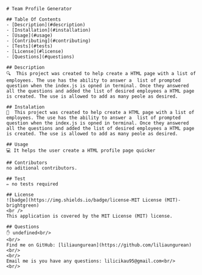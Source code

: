 
    # Team Profile Generator

    ## Table Of Contents
    - [Description](#description)
    - [Installation](#installation)
    - [Usage](#usage)
    - [Contributing](#contributing)
    - [Tests](#tests)
    - [License](#license)
    - [Questions](#questions)
    
    ## Description
    🔍  This project was created to help create a HTML page with a list of employees. The use has the ability to answer a  list of prompted question when the index.js is opned in terminal. Once they answered all the questions and added the list of desired employees a HTML page is created. The use is allowed to add as many peole as desired.

    ## Instalation
    💾  This project was created to help create a HTML page with a list of employees. The use has the ability to answer a  list of prompted question when the index.js is opned in terminal. Once they answered all the questions and added the list of desired employees a HTML page is created. The use is allowed to add as many peole as desired.

    ## Usage
    💻 It helps the user create a HTML profile page quicker

    ## Contributors
    no aditional contributors.

    ## Test
    ✏️ no tests required

    ## License
    ![badge](https://img.shields.io/badge/license-MIT License (MIT)-brightgreen)
    <br />
    This application is covered by the MIT License (MIT) license. 

    ## Questions
    ✋ undefined<br/>
    <br/>
    Find me on GitHub: [liliaungurean](https://github.com/liliaungurean) <br/>
    <br/>
    Email me is you have any questions: lilicikau95@gmail.com<br/>
    <br/>
    